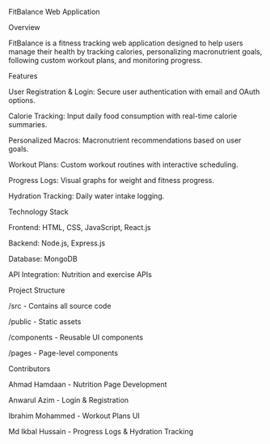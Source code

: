 FitBalance Web Application

Overview

FitBalance is a fitness tracking web application designed to help users manage their health by tracking calories, personalizing macronutrient goals, following custom workout plans, and monitoring progress.

Features

User Registration & Login: Secure user authentication with email and OAuth options.

Calorie Tracking: Input daily food consumption with real-time calorie summaries.

Personalized Macros: Macronutrient recommendations based on user goals.

Workout Plans: Custom workout routines with interactive scheduling.

Progress Logs: Visual graphs for weight and fitness progress.

Hydration Tracking: Daily water intake logging.

Technology Stack

Frontend: HTML, CSS, JavaScript, React.js

Backend: Node.js, Express.js

Database: MongoDB

API Integration: Nutrition and exercise APIs

Project Structure

/src - Contains all source code

/public - Static assets

/components - Reusable UI components

/pages - Page-level components

Contributors

Ahmad Hamdaan - Nutrition Page Development

Anwarul Azim - Login & Registration

Ibrahim Mohammed - Workout Plans UI

Md Ikbal Hussain - Progress Logs & Hydration Tracking